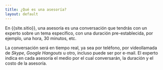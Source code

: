 ```yaml
---
title: ¿Qué es una asesoría?
layout: default
---
```


En {{site.sitio}}, una asesoría es una conversación que tendrás con un experto sobre un tema específico, con una duración pre-establecida, por ejemplo, una hora, 30 minutos, etc. 

La conversación será en tiempo real, ya sea por teléfono, por videollamada de *Skype*, *Google Hangouts* u otro, incluso puede ser por e-mail. 
El experto indica en cada asesoría el medio por el cual conversarán, la duración y el costo de la asesoría.